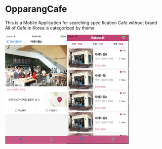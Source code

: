 # OpparangCafe
This is a Mobile Application for searching specification Cafe without brand <br>
All of Cafe in Korea is categorized by theme
 
<div style="display:flex;">
<img src="https://github.com/maestrolsj/OpparangCafe/blob/master/src/img/screenShot/cafeDetail.png?raw=true" width="200">
<img src="https://github.com/maestrolsj/OpparangCafe/blob/master/src/img/screenShot/cafeList.png?raw=true" width="200">
</div>
